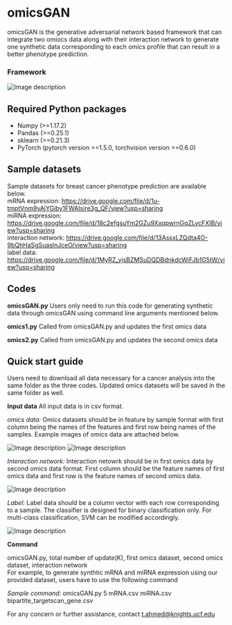 # omicsGAN
omicsGAN is the generative adversarial network based framework that can integrate two omiocs data along with their interaction network to generate one synthetic data corresponding to each omics profile that can result in a better phenotype prediction. 


### **Framework**
![Image description](https://github.com/compbiolabucf/omicsGAN/blob/main/netflow-1.png)

<!---
## **BRCA_mRNA.py**
The framework to update mRNA expression for breast cancer (update k). It takes <img src="https://render.githubusercontent.com/render/math?math=H_x^{(k-1)}"> and 
<img src="https://render.githubusercontent.com/render/math?math=H_y^{(k-1)}"> as input and generates <img src="https://render.githubusercontent.com/render/math?math=H_x^{(k)}"> . User has to define the value of variable **update** that represents the value of k in the generated data. 

## **BRCA_miRNA.py**
The framework to update miRNA expression for breast cancer (update k). It takes <img src="https://render.githubusercontent.com/render/math?math=H_y^{(k-1)}"> and 
<img src="https://render.githubusercontent.com/render/math?math=H_x^{(k-1)}"> as input and generates <img src="https://render.githubusercontent.com/render/math?math=H_y^{(k)}"> . User has to define the value of variable **update** that represents the value of k in the generated data. 

## **rand_mRNA_BRCA.py**
The framework to update mRNA expression for breast cancer (update k) using a random network. It takes <img src="https://render.githubusercontent.com/render/math?math=H_x^{(k-1)}"> and <img src="https://render.githubusercontent.com/render/math?math=H_y^{(k-1)}"> as input and generates <img src="https://render.githubusercontent.com/render/math?math=H_x^{(k)}"> . User has to define the value of variable **update** that represents the value of k in the generated data and **serial** that indicates the number of random network being used (serial=[1,2,...10]). It generates multiple synthetic data at multiple epochs and saves them at the current directory. As there are multiple phenotypes to be predicted, based on the printed validation AUC, user has to choose the best epoch and the corrosponding sythetic data.   

## **rand_miRNA_BRCA.py**
The framework to update miRNA expression for breast cancer (update k) using a random network. It takes <img src="https://render.githubusercontent.com/render/math?math=H_y^{(k-1)}"> and <img src="https://render.githubusercontent.com/render/math?math=H_x^{(k-1)}"> as input and generates <img src="https://render.githubusercontent.com/render/math?math=H_y^{(k)}"> . User has to define the value of variable **update** that represents the value of k in the generated data and **serial** that indicates the number of random network being used (serial=[1,2,...10]). It generates multiple synthetic data at multiple epochs and saves them at the current directory. As there are multiple phenotypes to be predicted, based on the printed validation AUC, user has to choose the best epoch and the corrosponding sythetic data.   


## **OV_mRNA.py**
The framework to update mRNA expression for ovarian cancer (update k). It takes <img src="https://render.githubusercontent.com/render/math?math=H_x^{(k-1)}"> and 
<img src="https://render.githubusercontent.com/render/math?math=H_y^{(k-1)}"> as input and generates <img src="https://render.githubusercontent.com/render/math?math=H_x^{(k)}"> . User has to define the value of variable **update** that represents the value of k in the generated data. 

## **OV_miRNA.py**
The framework to update miRNA expression for ovarian cancer (update k). It takes <img src="https://render.githubusercontent.com/render/math?math=H_y^{(k-1)}"> and 
<img src="https://render.githubusercontent.com/render/math?math=H_x^{(k-1)}"> as input and generates <img src="https://render.githubusercontent.com/render/math?math=H_y^{(k)}"> . User has to define the value of variable **update** that represents the value of k in the generated data. 

## **LUAD_mRNA.py**
The framework to update mRNA expression for lung cancer (update k). It takes <img src="https://render.githubusercontent.com/render/math?math=H_x^{(k-1)}"> and 
<img src="https://render.githubusercontent.com/render/math?math=H_y^{(k-1)}"> as input and generates <img src="https://render.githubusercontent.com/render/math?math=H_x^{(k)}"> . User has to define the value of variable **update** that represents the value of k in the generated data. 

## **LUAD_miRNA.py**
The framework to update miRNA expression for lung cancer (update k). It takes <img src="https://render.githubusercontent.com/render/math?math=H_y^{(k-1)}"> and 
<img src="https://render.githubusercontent.com/render/math?math=H_x^{(k-1)}"> as input and generates <img src="https://render.githubusercontent.com/render/math?math=H_y^{(k)}"> . User has to define the value of variable **update** that represents the value of k in the generated data. 

--->


## Required Python packages
- Numpy (>=1.17.2)
- Pandas (>=0.25.1)
- sklearn (>=0.21.3)
- PyTorch (pytorch version >=1.5.0, torchvision version >=0.6.0)

## Sample datasets 
Sample datasets for breast cancer phenotype prediction are available below.\
mRNA expression: https://drive.google.com/file/d/1u-tmptVnm9yAjYGiby1FWAIsire3g_QF/view?usp=sharing \
miRNA expression: https://drive.google.com/file/d/18c2efgsuYm2GZu9XxqpwrnGqZLvcFXIB/view?usp=sharing \
interaction network: https://drive.google.com/file/d/13AssxLZQdta4O-9bQhHaSgSuaslnJceO/view?usp=sharing \
label data: https://drive.google.com/file/d/1MyRZ_vjsBZMSuDQDBdnkdcWiFJb1G5tW/view?usp=sharing


## Codes
**omicsGAN.py**
Users only need to run this code for generating synthetic data through omicsGAN using command line arguments mentioned below.  

**omics1.py**
Called from omicsGAN.py and updates the first omics data

**omics2.py**
Called from omicsGAN.py and updates the second omics data


## Quick start guide
Users need to download all data necessary for a cancer analysis into the same folder as the three codes. Updated omics datasets will be saved in the same folder as well. 

**Input data**
All input data is in csv format.

*omics data:*
Omics datasets should be in feature by sample format with first column being the names of the features and first row being names of the samples. Example images of omics data are attached below. 

![Image description](https://github.com/compbiolabucf/omicsGAN/blob/main/Omics1.PNG) 
![Image description](https://github.com/compbiolabucf/omicsGAN/blob/main/Omics2.PNG) 

*Interaction network:*
Interaction netowrk should be in first omics data by second omics data format. First column should be the feature names of first omics data and first row is the feature names of second omics data. 

![Image description](https://github.com/compbiolabucf/omicsGAN/blob/main/network.PNG) 

*Label:*
Label data should be a column vector with each row corresponding to a sample. The classifier is designed for binary classification only. For multi-class classification, SVM can be modified accordingly. 

![Image description](https://github.com/compbiolabucf/omicsGAN/blob/main/label.PNG) 

**Command** 

omicsGAN.py, total number of update(K), first omics dataset, second omics dataset, interaction network \
For example, to generate synthtic mRNA and miRNA expression using our provided dataset, users have to use the following command

*Sample command:* omicsGAN.py 5 mRNA.csv miRNA.csv bipartite_targetscan_gene.csv

For any concern or further assistance, contact t.ahmed@knights.ucf.edu
